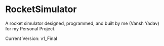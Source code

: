# RocketSimulator
A rocket simulator designed, programmed, and built by me (Vansh Yadav) for my Personal Project.

Current Version: v1_Final
